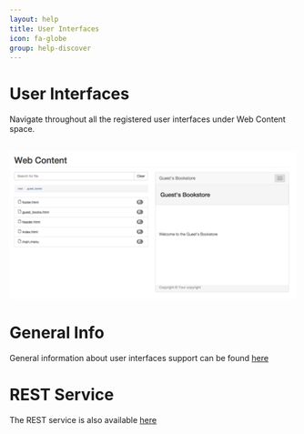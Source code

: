 ```yaml
---
layout: help
title: User Interfaces
icon: fa-globe
group: help-discover
---
```


User Interfaces
===

Navigate throughout all the registered user interfaces under Web Content space.


<br>
	<img class="img-responsive" src="/help/images/discover/discover_web.png"/>
<br>

General Info
=====

General information about user interfaces support can be found [here](web_content.html)

REST Service
=====

The REST service is also available [here](service_registry_web.html)